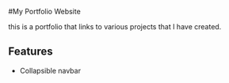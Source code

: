 #My Portfolio Website

this is a portfolio that links to various projects that I have created.

## Features
- Collapsible navbar